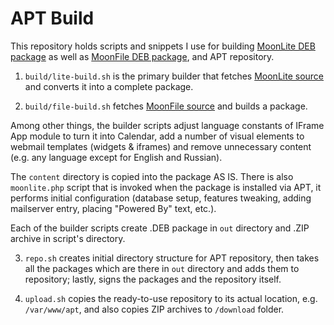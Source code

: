 # APT Build

This repository holds scripts and snippets I use for building [MoonLite DEB package](https://github.com/igor-moonlite/moonlite) as well as [MoonFile DEB package](https://github.com/igor-moonlite/moonfile), and APT repository.

1) `build/lite-build.sh` is the primary builder that fetches [MoonLite source](https://github.com/igor-moonlite/moonlite) and converts it into a complete package.

2) `build/file-build.sh` fetches [MoonFile source](https://github.com/igor-moonlite/moonfile) and builds a package.

Among other things, the builder scripts adjust language constants of IFrame App module to turn it into Calendar, add a number of visual elements to webmail templates (widgets & iframes) and remove unnecessary content (e.g. any language except for English and Russian). 

The `content` directory is copied into the package AS IS. There is also `moonlite.php` script that is invoked when the package is installed via APT, it performs initial configuration (database setup, features tweaking, adding mailserver entry, placing "Powered By" text, etc.).

Each of the builder scripts create .DEB package in `out` directory and .ZIP archive in script's directory.

3) `repo.sh` creates initial directory structure for APT repository, then takes all the packages which are there in `out` directory and adds them to repository; lastly, signs the packages and the repository itself.

4) `upload.sh` copies the ready-to-use repository to its actual location, e.g. `/var/www/apt`, and also copies ZIP archives to `/download` folder.
